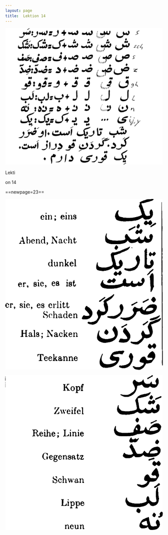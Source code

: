 ```yaml
---
layout: page
title:  Lektion 14
---
```



![image](/assets/s/025.png-03.png)

Lekti



on 14



==newpage=23==

![image](/assets/s/2col/026.png-02_1L.png)

![image](/assets/s/2col/026.png-02_2R.png)

